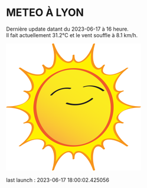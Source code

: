 # METEO À LYON

Dernière update datant du 2023-06-17 à 16 heure.  
Il fait actuellement 31.2°C et le vent souffle à 8.1 km/h.      

![](./.github/sun.png)

last launch : 2023-06-17 18:00:02.425056
